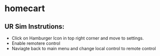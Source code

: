 # homecart
## UR Sim Instrutions:
* Click on Hamburger Icon in top right corner and move to settings.
* Enable remotere control
* Naviagte back to main menu and change local control to remote control 